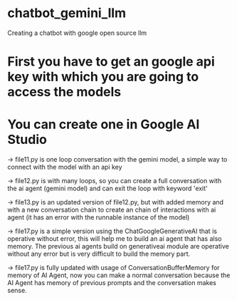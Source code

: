 # chatbot_gemini_llm
Creating a chatbot with google open source llm
# First you have to get an google api key with which you are going to access the models 
# You can create one in Google AI Studio
-> file11.py is one loop conversation with the gemini model, a simple way to connect with the model with an api key

-> file12.py is with many loops, so you can create a full conversation with the ai agent (gemini model) and can exit the loop with keyword 'exit'

-> file13.py is an updated version of file12.py, but with added memory and with a new conversation chain to create an chain of interactions with ai agent (it has an error with the runnable instance of the model)

-> file17.py is a simple version using the ChatGoogleGenerativeAI that is operative without error, this will help me to build an ai agent that has also memory. The previous ai agents build on generativeai module are operative without any error but is very difficult to build the memory part. 

-> file17.py is fully updated with usage of ConversationBufferMemory for memory of AI Agent, now you can make a normal conversation because the AI Agent has memory of previous prompts and the conversation makes sense.
